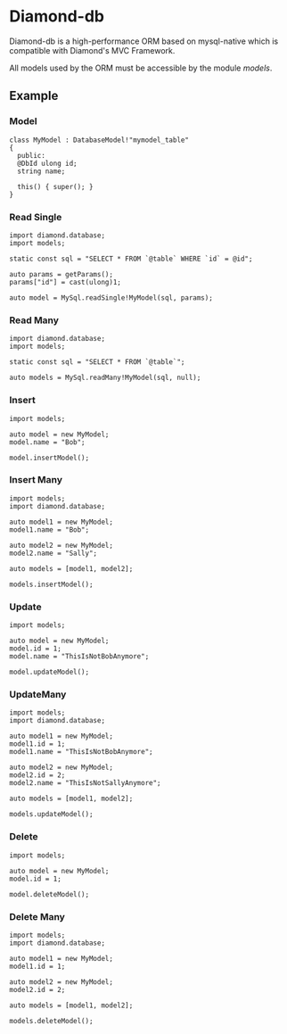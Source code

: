 # Diamond-db

Diamond-db is a high-performance ORM based on mysql-native which is compatible with Diamond's MVC Framework.

All models used by the ORM must be accessible by the module *models*.

## Example

### Model

```
class MyModel : DatabaseModel!"mymodel_table"
{
  public:
  @DbId ulong id;
  string name;

  this() { super(); }
}
```

### Read Single

```
import diamond.database;
import models;

static const sql = "SELECT * FROM `@table` WHERE `id` = @id";

auto params = getParams();
params["id"] = cast(ulong)1;

auto model = MySql.readSingle!MyModel(sql, params);
```

### Read Many

```
import diamond.database;
import models;

static const sql = "SELECT * FROM `@table`";

auto models = MySql.readMany!MyModel(sql, null);
```

### Insert

```
import models;

auto model = new MyModel;
model.name = "Bob";

model.insertModel();
```

### Insert Many

```
import models;
import diamond.database;

auto model1 = new MyModel;
model1.name = "Bob";

auto model2 = new MyModel;
model2.name = "Sally";

auto models = [model1, model2];

models.insertModel();
```

### Update

```
import models;

auto model = new MyModel;
model.id = 1;
model.name = "ThisIsNotBobAnymore";

model.updateModel();
```

### UpdateMany

```
import models;
import diamond.database;

auto model1 = new MyModel;
model1.id = 1;
model1.name = "ThisIsNotBobAnymore";

auto model2 = new MyModel;
model2.id = 2;
model2.name = "ThisIsNotSallyAnymore";

auto models = [model1, model2];

models.updateModel();
```

### Delete

```
import models;

auto model = new MyModel;
model.id = 1;

model.deleteModel();
```

### Delete Many

```
import models;
import diamond.database;

auto model1 = new MyModel;
model1.id = 1;

auto model2 = new MyModel;
model2.id = 2;

auto models = [model1, model2];

models.deleteModel();
```
